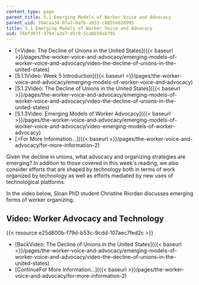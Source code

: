 ```yaml
---
content_type: page
parent_title: 5.1 Emerging Models of Worker Voice and Advocacy
parent_uid: f64caa34-6fa7-0afb-a933-c8855e020995
title: 5.1 Emerging Models of Worker Voice and Advocacy
uid: 76bfd97f-3794-a2e7-d5c9-5cabb59ab705
---
```


*   [\<Video: The Decline of Unions in the United States]({{< baseurl >}}/pages/the-worker-voice-and-advocacy/emerging-models-of-worker-voice-and-advocacy/video-the-decline-of-unions-in-the-united-states)
*   [5.1.1Video: Week 5 Introduction]({{< baseurl >}}/pages/the-worker-voice-and-advocacy/emerging-models-of-worker-voice-and-advocacy)
*   [5.1.2Video: The Decline of Unions in the United States]({{< baseurl >}}/pages/the-worker-voice-and-advocacy/emerging-models-of-worker-voice-and-advocacy/video-the-decline-of-unions-in-the-united-states)
*   [5.1.3Video: Emerging Models of Worker Advocacy]({{< baseurl >}}/pages/the-worker-voice-and-advocacy/emerging-models-of-worker-voice-and-advocacy/video-emerging-models-of-worker-advocacy)
*   [\>For More Information...]({{< baseurl >}}/pages/the-worker-voice-and-advocacy/for-more-information-2)

Given the decline in unions, what advocacy and organizing strategies are emerging? In addition to those covered in this week's reading, we also consider efforts that are shaped by technology both in terms of work organized by technology as well as efforts mediated by new uses of technological platforms.

In the video below, Sloan PhD student Christine Riordan discusses emerging forms of worker organizing.

Video: Worker Advocacy and Technology
-------------------------------------

{{< resource e25d800b-f79d-b53c-9cdd-107aec7fed2c >}}

*   [BackVideo: The Decline of Unions in the United States]({{< baseurl >}}/pages/the-worker-voice-and-advocacy/emerging-models-of-worker-voice-and-advocacy/video-the-decline-of-unions-in-the-united-states)
*   [ContinueFor More Information...]({{< baseurl >}}/pages/the-worker-voice-and-advocacy/for-more-information-2)